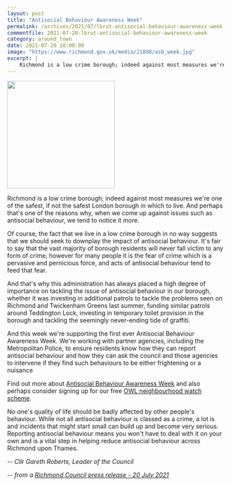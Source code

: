 ```yaml
---
layout: post
title: "Antisocial Behaviour Awareness Week"
permalink: /archives/2021/07/lbrut-antisocial-behaviour-awareness-week.html
commentfile: 2021-07-20-lbrut-antisocial-behaviour-awareness-week
category: around_town
date: 2021-07-20 10:00:00
image: "https://www.richmond.gov.uk/media/21898/asb_week.jpg"
excerpt: |
    Richmond is a low crime borough; indeed against most measures we're one of  the safest, if not the safest London borough in which to live. And perhaps  that's one of the reasons why, when we come up against issues such as  antisocial behaviour, we tend to notice it more.
---
```


<img src="https://www.richmond.gov.uk/media/21898/asb_week.jpg" width="250" class="photo right" alt="">

Richmond is a low crime borough; indeed against most measures we're one of  the safest, if not the safest London borough in which to live. And perhaps  that's one of the reasons why, when we come up against issues such as  antisocial behaviour, we tend to notice it more.

Of course, the fact that we live in a low crime borough in no way suggests  that we should seek to downplay the impact of antisocial behaviour. It's  fair to say that the vast majority of borough residents will never fall  victim to any form of crime, however for many people it is the fear of  crime which is a pervasive and pernicious force, and acts of antisocial  behaviour tend to feed that fear.

And that's why this administration has always placed a high degree of  importance on tackling the issue of antisocial behaviour in our borough,  whether it was investing in additional patrols to tackle the problems seen  on Richmond and Twickenham Greens last summer, funding similar patrols  around Teddington Lock, investing in temporary toilet provision in the  borough and tackling the seemingly never-ending tide of graffiti.

And this week we're supporting the first ever Antisocial Behaviour  Awareness Week. We're working with partner agencies, including the  Metropolitan Police, to ensure residents know how they can report  antisocial behaviour and how they can ask the council and those agencies to  intervene if they find such behaviours to be either frightening or a  nuisance

Find out more about [Antisocial Behaviour Awareness Week](https://www.resolveuk.org.uk/asb-awareness-week/about-asb-aw21) and also perhaps consider signing up for our free [OWL neighbourhood watch scheme](https://www.richmond.gov.uk/services/community_safety/owl_online_watch_link).

No one's quality of life should be badly affected by other people's  behaviour. While not all antisocial behaviour is classed as a crime, a lot  is and incidents that might start small can build up and become very  serious. Reporting antisocial behaviour means you won't have to deal with  it on your own and is a vital step in helping reduce antisocial behaviour  across Richmond upon Thames.

<cite>--  Cllr Gareth Roberts, Leader of the Council</cite>



<cite>-- from a [Richmond Council press release - 20 July 2021](https://www.richmond.gov.uk/news/comment_spot/comment_spot_archive/comment_spot_2021/new_blog_antisocial_behaviour_awareness_week)
</cite>
